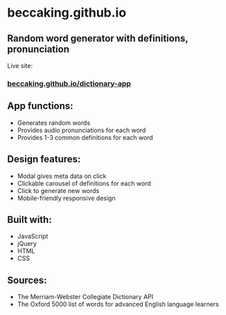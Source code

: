 # beccaking.github.io
## Random word generator with definitions, pronunciation
Live site: 
### [beccaking.github.io/dictionary-app](beccaking.github.io/dictionary-app)

## App functions:
* Generates random words 
* Provides audio pronunciations for each word
* Provides 1-3 common definitions for each word

## Design features:
* Modal gives meta data on click
* Clickable carousel of definitions for each word
* Click to generate new words
* Mobile-friendly responsive design 

## Built with:
* JavaScript
* jQuery
* HTML
* CSS

## Sources:
* The Merriam-Webster Collegiate Dictionary API
* The Oxford 5000 list of words for advanced English language learners

